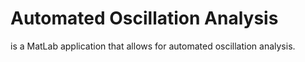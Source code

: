 # Automated Oscillation Analysis
 is a MatLab application that allows for automated oscillation analysis.
 
 

